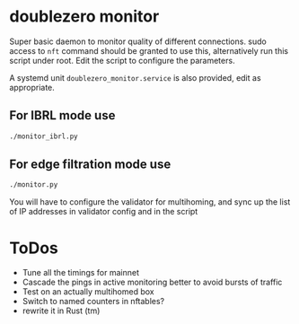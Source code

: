 # doublezero monitor

Super basic daemon to monitor quality of different connections.
sudo access to `nft` command should be granted to use this, alternatively run 
this script under root.
Edit the script to configure the parameters.

A systemd unit `doublezero_monitor.service` is also provided, edit as appropriate.


## For IBRL mode use 
```bash
./monitor_ibrl.py
```

## For edge filtration mode use 
```bash
./monitor.py
```
You will have to configure the validator for multihoming, and sync up the list of IP addresses in validator config and in the script


# ToDos

* Tune all the timings for mainnet
* Cascade the pings in active monitoring better to avoid bursts of traffic
* Test on an actually multihomed box
* Switch to named counters in nftables?
* rewrite it in Rust (tm)
